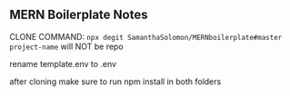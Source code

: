 ## MERN Boilerplate Notes 

CLONE COMMAND: `npx degit SamanthaSolomon/MERNboilerplate#master project-name`
will NOT be repo

rename template.env to .env

after cloning make sure to run npm install in both folders